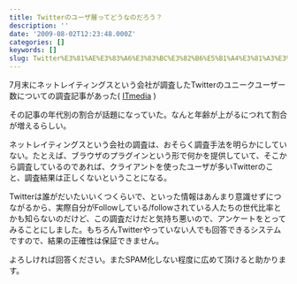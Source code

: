 ```yaml
---
title: Twitterのユーザ層ってどうなのだろう？
description: ''
date: '2009-08-02T12:23:48.000Z'
categories: []
keywords: []
slug: Twitter%E3%81%AE%E3%83%A6%E3%83%BC%E3%82%B6%E5%B1%A4%E3%81%A3%E3%81%A6%E3%81%A9%E3%81%86%E3%81%AA%E3%81%AE%E3%81%A0%E3%82%8D%E3%81%86%EF%BC%9F
---
```

7月末にネットレイティングスという会社が調査したTwitterのユニークユーザー数についての調査記事があった( [ITmedia](http://www.itmedia.co.jp/news/articles/0907/24/news036.html) )

その記事の年代別の割合が話題になっていた。なんと年齢が上がるにつれて割合が増えるらしい。

ネットレイティングスという会社の調査は、おそらく調査手法を明らかにしていない。たとえば、ブラウザのプラグインという形で何かを提供していて、そこから調査しているのであれば、クライアントを使ったユーザが多いTwitterのこと、調査結果は正しくないということになる。

Twitterは誰がだいたいいくつくらいで、といった情報はあんまり意識せずにつながるから、実際自分がFollowしている/followされている人たちの世代比率とかも知らないのだけど、この調査だけだと気持ち悪いので、アンケートをとってみることにしました。もちろんTwitterやっていない人でも回答できるシステムですので、結果の正確性は保証できません。

よろしければ回答ください。またSPAM化しない程度に広めて頂けると助かります。
